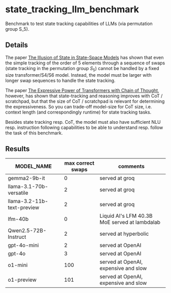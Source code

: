 # state_tracking_llm_benchmark

Benchmark to test state tracking capabilities of LLMs (via permutation group S_5).

## Details

The paper [The Illusion of State in State-Space Models](https://arxiv.org/pdf/2404.08819) has shown that 
even the simple tracking of the order of 5 elements through a sequence of swaps (state tracking in the permutation group $S_5$) 
cannot be handled by a fixed size transformer/S4/S6 model. 
Instead, the model must be larger with longer swap sequences to handle the state tracking.

The paper [The Expressive Power of Transformers with Chain of Thought](https://arxiv.org/pdf/2310.07923), however, 
has shown that state-tracking and reasoning improves with CoT / scratchpad, 
but that the size of CoT / scratchpad is relevant for determining the expressiveness. 
So you can trade-off model-size for CoT size, i.e. context length (and correspondingly runtime) for state tracking tasks.

Besides state tracking resp. CoT, the model must also have sufficient NLU resp. instruction following capabilities 
to be able to understand resp. follow the task of this benchmark.

## Results

| MODEL_NAME                 | max correct swaps | comments             |
| -------------------------- | ----------------- | -------------------- |
| gemma2-9b-it               | 0                 | served at groq       |
| llama-3.1-70b-versatile    | 2                 | served at groq       |
| llama-3.2-11b-text-preview | 2                 | served at groq       |
| lfm-40b                    | 0                 | Liquid AI's LFM 40.3B MoE served at lambdalab  |
| Qwen2.5-72B-Instruct       | 2                 | served at hyperbolic |
| gpt-4o-mini                | 2                 | served at OpenAI     |
| gpt-4o                     | 3                 | served at OpenAI     |
| o1-mini                    | 100               | served at OpenAI, expensive and slow|
| o1-preview                 | 101               | served at OpenAI, expensive and slow|
